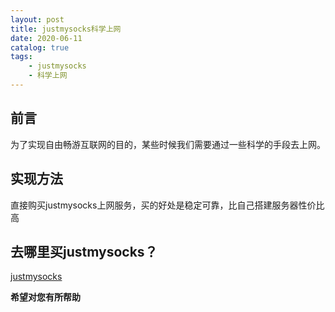 ```yaml
---
layout: post
title: justmysocks科学上网
date: 2020-06-11
catalog: true
tags:
    - justmysocks
    - 科学上网
---
```

## 前言
为了实现自由畅游互联网的目的，某些时候我们需要通过一些科学的手段去上网。
## 实现方法
直接购买justmysocks上网服务，买的好处是稳定可靠，比自己搭建服务器性价比高
## 去哪里买justmysocks？
[justmysocks](https://justmysocks.net/members/aff.php?aff=11611)

**希望对您有所帮助**




